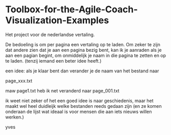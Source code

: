 # Toolbox-for-the-Agile-Coach-Visualization-Examples
Het project voor de nederlandse vertaling.

De bedoeling is om per pagina een vertaling op te laden.
Om zeker te zijn dat andere zien dat je aan een pagina bezig bent, kan ik je aanraden als je aan een pagian begint, om onmiddelijk je naam in die pagina te zetten en op te laden.
(tenzij iemand een beter idee heeft.)

een idee: als je klaar bent dan verander je de naam van het bestand naar 

page_xxx.txt

maw page1.txt heb ik net veranderd naar page_001.txt

ik weet niet zeker of het een goed idee is naar geschiedenis, maar het maakt wel heel duidleijk welke bestanden reeds gedaan zijn (en ze komen onderaan de lijst wat ideaal is voor mensen die aan iets nieuws willen werken.)

yves


